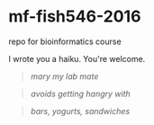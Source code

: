 # mf-fish546-2016
repo for bioinformatics course


I wrote you a haiku. You're welcome.

> _mary my lab mate_ 

> _avoids getting hangry with_ 

> _bars, yogurts, sandwiches_
